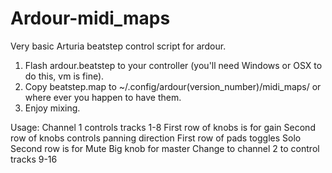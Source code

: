# Ardour-midi_maps
Very basic Arturia beatstep control script for ardour.

1. Flash ardour.beatstep to your controller (you'll need Windows or OSX to do this, vm is fine).
2. Copy beatstep.map to ~/.config/ardour(version_number)/midi_maps/ or where ever you happen to have them.
3. Enjoy mixing.

Usage:
Channel 1 controls tracks 1-8
First row of knobs is for gain
Second row of knobs controls panning direction
First row of pads toggles Solo
Second row is for Mute
Big knob for master
Change to channel 2 to control tracks 9-16

